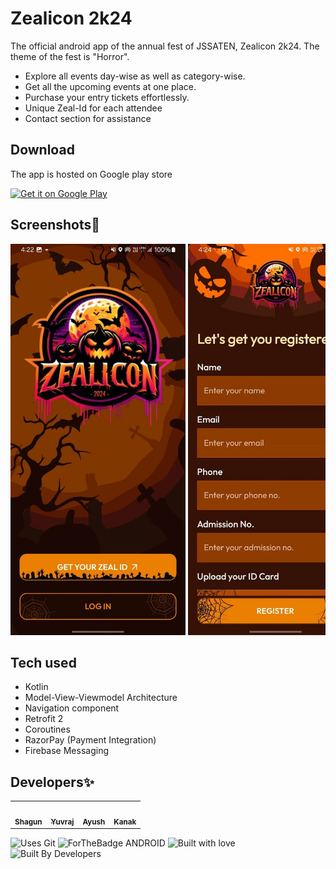 # Zealicon 2k24
The official android app of the annual fest of JSSATEN, Zealicon 2k24. The theme of the fest is "Horror".

- Explore all events day-wise as well as category-wise.
- Get all the upcoming events at one place.
- Purchase your entry tickets effortlessly.
- Unique Zeal-Id for each attendee
- Contact section for assistance

## Download 

The app is hosted on Google play store

<a href="https://play.google.com/store/apps/details?id=com.zealicon_2024">
  <img src="https://play.google.com/intl/en_us/badges/static/images/badges/en_badge_web_generic.png" width="200" height="80" alt="Get it on Google Play">
</a>


## Screenshots📲
<div style="overflow-x: auto; white-space: nowrap;">
    <img src="https://github.com/shags8/Zealicon_2K24/blob/master/app/src/main/res/drawable/11.jpg" alt="Screenshot 1" style="width: 280px;">
    <img src="https://github.com/shags8/Zealicon_2K24/blob/master/app/src/main/res/drawable/12.jpg" alt="Screenshot 2" style="width: 280px;">
    <img src="https://github.com/shags8/Zealicon_2K24/blob/master/app/src/main/res/drawable/13.jpg" alt="Screenshot 3" style="width: 280px;">
    <img src="https://github.com/shags8/Zealicon_2K24/blob/master/app/src/main/res/drawable/14.jpg" alt="Screenshot 4" style="width: 280px;">
    <img src="https://github.com/shags8/Zealicon_2K24/blob/master/app/src/main/res/drawable/15.jpg" alt="Screenshot 5" style="width: 280px;">
    <img src="https://github.com/shags8/Zealicon_2K24/blob/master/app/src/main/res/drawable/16.jpg" alt="Screenshot 6" style="width: 280px;">
</div>


## Tech used
- Kotlin
- Model-View-Viewmodel Architecture
- Navigation component
- Retrofit 2
- Coroutines
- RazorPay (Payment Integration)
- Firebase Messaging



## Developers✨
<table>
  <tbody><tr>
    <td align="center"><a href="https://github.com/shags8"><img alt="" src="https://avatars.githubusercontent.com/shags8" width="100px;"><br><sub><b>Shagun </b></sub></a></td>
    <td align="center"><a href="https://github.com/yyuvraj54"><img alt="" src="https://avatars.githubusercontent.com/yyuvraj54" width="100px;"><br><sub><b>Yuvraj </b></sub></a></td>
    <td align="center"><a href="https://github.com/Agrawal-Ayush-009"><img alt="" src="https://avatars.githubusercontent.com/Agrawal-Ayush-009" width="100px;"><br><sub><b>Ayush </b></sub></a></td>
    <td align="center"><a href="https://github.com/phoenix-kanak"><img alt="" src="https://avatars.githubusercontent.com/phoenix-kanak" width="100px;"><br><sub><b>Kanak </b></sub></a></td>
   
  </tr>
</tbody></table>

![Uses Git](https://forthebadge.com/images/badges/uses-git.svg)
![ForTheBadge ANDROID](https://forthebadge.com/images/badges/built-for-android.svg)
![Built with love](https://forthebadge.com/images/badges/built-with-love.svg)
![Built By Developers](https://forthebadge.com/images/badges/built-by-developers.svg)
